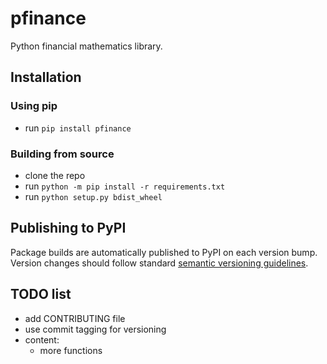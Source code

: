 # pfinance
Python financial mathematics library.

## Installation
### Using pip
- run `pip install pfinance`

### Building from source
- clone the repo
- run `python -m pip install -r requirements.txt`
- run `python setup.py bdist_wheel`

## Publishing to PyPI
Package builds are automatically published to PyPI on each version bump. Version changes should follow standard [semantic versioning guidelines](https://semver.org/).

## TODO list
- add CONTRIBUTING file
- use commit tagging for versioning
- content:
  - more functions
